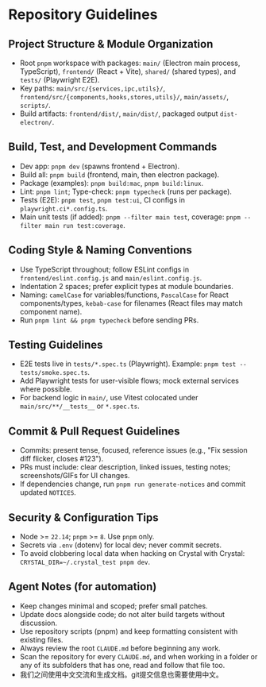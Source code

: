 # Repository Guidelines

## Project Structure & Module Organization
- Root `pnpm` workspace with packages: `main/` (Electron main process, TypeScript), `frontend/` (React + Vite), `shared/` (shared types), and `tests/` (Playwright E2E).
- Key paths: `main/src/{services,ipc,utils}/`, `frontend/src/{components,hooks,stores,utils}/`, `main/assets/`, `scripts/`.
- Build artifacts: `frontend/dist/`, `main/dist/`, packaged output `dist-electron/`.

## Build, Test, and Development Commands
- Dev app: `pnpm dev` (spawns frontend + Electron).
- Build all: `pnpm build` (frontend, main, then electron package).
- Package (examples): `pnpm build:mac`, `pnpm build:linux`.
- Lint: `pnpm lint`; Type-check: `pnpm typecheck` (runs per package).
- Tests (E2E): `pnpm test`, `pnpm test:ui`, CI configs in `playwright.ci*.config.ts`.
- Main unit tests (if added): `pnpm --filter main test`, coverage: `pnpm --filter main run test:coverage`.

## Coding Style & Naming Conventions
- Use TypeScript throughout; follow ESLint configs in `frontend/eslint.config.js` and `main/eslint.config.js`.
- Indentation 2 spaces; prefer explicit types at module boundaries.
- Naming: `camelCase` for variables/functions, `PascalCase` for React components/types, `kebab-case` for filenames (React files may match component name).
- Run `pnpm lint && pnpm typecheck` before sending PRs.

## Testing Guidelines
- E2E tests live in `tests/*.spec.ts` (Playwright). Example: `pnpm test -- tests/smoke.spec.ts`.
- Add Playwright tests for user-visible flows; mock external services where possible.
- For backend logic in `main/`, use Vitest colocated under `main/src/**/__tests__` or `*.spec.ts`.

## Commit & Pull Request Guidelines
- Commits: present tense, focused, reference issues (e.g., "Fix session diff flicker, closes #123").
- PRs must include: clear description, linked issues, testing notes; screenshots/GIFs for UI changes.
- If dependencies change, run `pnpm run generate-notices` and commit updated `NOTICES`.

## Security & Configuration Tips
- Node >= `22.14`; `pnpm` >= `8`. Use `pnpm` only.
- Secrets via `.env` (dotenv) for local dev; never commit secrets.
- To avoid clobbering local data when hacking on Crystal with Crystal: `CRYSTAL_DIR=~/.crystal_test pnpm dev`.

## Agent Notes (for automation)
- Keep changes minimal and scoped; prefer small patches.
- Update docs alongside code; do not alter build targets without discussion.
- Use repository scripts (pnpm) and keep formatting consistent with existing files.
- Always review the root `CLAUDE.md` before beginning any work. 
- Scan the repository for every `CLAUDE.md`, and when working in a folder or any of its subfolders that has one, read and follow that file too.
- 我们之间使用中文交流和生成文档。git提交信息也需要使用中文。